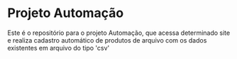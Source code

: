# Projeto Automação

Este é o repositório para o projeto Automação, que acessa determinado site e realiza cadastro automático de produtos de arquivo com os dados existentes em arquivo do tipo 'csv'
